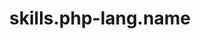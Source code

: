 ---
layout: skill
unique-name: php-lang
type: programming-language
title: skills.php-lang.name
description: skills.php-lang.desc
proficiency-level: 3
---